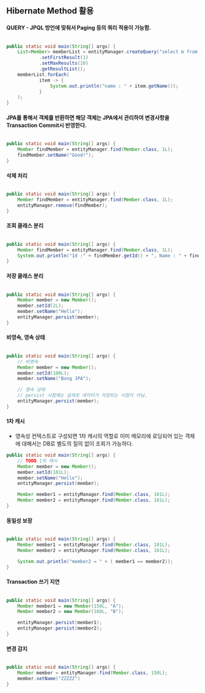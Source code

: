 ## **Hibernate Method 활용** 

#### QUERY - JPQL 방언에 맞춰서 Paging 등의 쿼리 적용이 가능함.

```java

public static void main(String[] args) {
    List<Member> memberList = entityManager.createQuery("select m from Member as m", Member.class)
            .setFirstResult(1)
            .setMaxResults(10)
            .getResultList();
    memberList.forEach(
            item -> {
                System.out.println("name : " + item.getName());
            }
    );
}

```

#### JPA를 통해서 객체를 반환하면 해당 객체는 JPA에서 관리하여 변경사항을 Transaction Commit시 반영한다.

```java

public static void main(String[] args) {
    Member findMember = entityManager.find(Member.class, 1L);
    findMember.setName("Good!");
}

```

#### 삭제 처리 

```java

public static void main(String[] args) {
    Member findMember = entityManager.find(Member.class, 1L);
    entityManager.remove(findMember);
}

```

#### 조회 클래스 분리

```java

public static void main(String[] args) {
    Member findMember = entityManager.find(Member.class, 1L);
    System.out.println("Id :" + findMember.getId() + ", Name : " + findMember.getName());
}

```

#### 저장 클래스 분리

```java

public static void main(String[] args) {
    Member member = new Member();
    member.setId(2L);
    member.setName("Hello");
    entityManager.persist(member);
}            

```

#### 비영속, 영속 상태

```java

public static void main(String[] args) {
    // 비영속
    Member member = new Member();
    member.setId(100L);
    member.setName("Bong JPA");

    // 영속 상태
    // persist 시점에는 실제로 데이터가 저장되는 시점이 아님.
    entityManager.persist(member);
}   

```

#### 1차 캐시 

 - 영속성 컨텍스트로 구성되면 1차 캐시의 역할로 이미 메모리에 로딩되어 있는 객체에 대해서는 DB로 별도의 질의 없이 조회가 가능하다. 

```java
public static void main(String[] args) {
    // TODO 1차 캐시
    Member member = new Member();
    member.setId(101L);
    member.setName("Hello");
    entityManager.persist(member);

    Member member1 = entityManager.find(Member.class, 101L);
    Member member2 = entityManager.find(Member.class, 101L);
}   
```

#### 동일성 보장 

```java

public static void main(String[] args) {
    Member member1 = entityManager.find(Member.class, 101L);
    Member member2 = entityManager.find(Member.class, 101L);

    System.out.println("member2 = " + ( member1 == member2));
}   

```

#### Transaction 쓰기 지연

```java

public static void main(String[] args) {
    Member member1 = new Member(150L, "A");
    Member member2 = new Member(160L, "B");

    entityManager.persist(member1);
    entityManager.persist(member2);
}   

```

#### 변경 감지 

```java

public static void main(String[] args) {
    Member member = entityManager.find(Member.class, 150L);
    member.setName("ZZZZZ")
}   

```